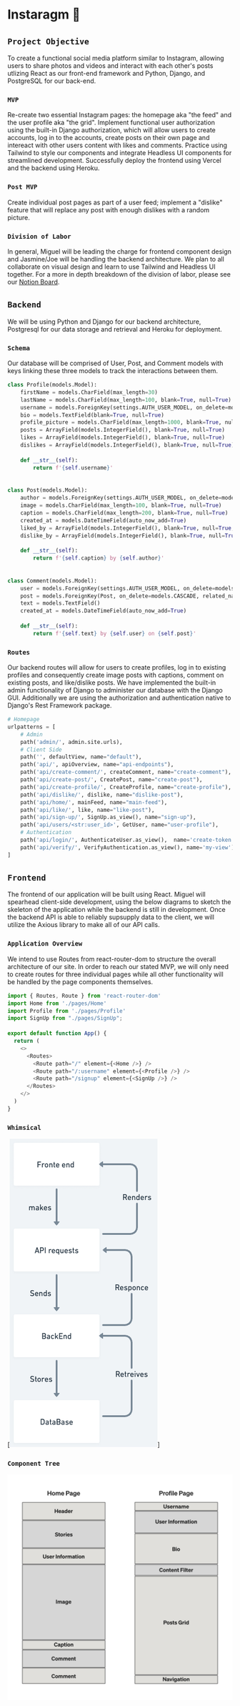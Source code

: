 # Instaragm 💩


## `Project Objective`
To create a functional social media platform similar to Instagram, allowing users 
to share photos and videos and interact with each other's posts utlizing React as our front-end framework and Python, Django, and PostgreSQL for our back-end. 

### `MVP`
Re-create two essential Instagram pages: the homepage aka "the feed" and the user profile aka "the grid". Implement functional user authorization using the built-in Django authorization, which will allow users to create accounts, log in to the accounts, create posts on their own page and intereact with other users content with likes and comments. Practice using Tailwind to style our components and integrate Headless UI components for streamlined development. Successfully deploy the frontend using Vercel and the backend using Heroku. 

### `Post MVP`
Create individual post pages as part of a user feed; implement a "dislike" feature that will replace any post with enough dislikes with a random picture.

### `Division of Labor`
In general, Miguel will be leading the charge for frontend component design and Jasmine/Joe will be handling the backend architecture. We plan to all collaborate on visual design and learn to use Tailwind and Headless UI together. For a more in depth breakdown of the division of labor, please see our [Notion Board](https://www.notion.so/b7987fb8ec134acb8f88fe8920586b35?v=787ef2ffb9b94130ad2a35d453afbe32&pvs=4).

## `Backend`
We will be using Python and Django for our backend architecture, Postgresql for our data storage and retrieval and Heroku for deployment.

### `Schema`
Our database will be comprised of User, Post, and Comment models with keys linking these three models to track the interactions between them.

```python
class Profile(models.Model):
    firstName = models.CharField(max_length=30)
    lastName = models.CharField(max_length=100, blank=True, null=True)
    username = models.ForeignKey(settings.AUTH_USER_MODEL, on_delete=models.CASCADE)
    bio = models.TextField(blank=True, null=True)
    profile_picture = models.CharField(max_length=1000, blank=True, null=True)
    posts = ArrayField(models.IntegerField(), blank=True, null=True)
    likes = ArrayField(models.IntegerField(), blank=True, null=True)
    dislikes = ArrayField(models.IntegerField(), blank=True, null=True)

    def __str__(self):
        return f'{self.username}'


class Post(models.Model):
    author = models.ForeignKey(settings.AUTH_USER_MODEL, on_delete=models.CASCADE)
    image = models.CharField(max_length=100, blank=True, null=True)
    caption = models.CharField(max_length=200, blank=True, null=True)
    created_at = models.DateTimeField(auto_now_add=True)
    liked_by = ArrayField(models.IntegerField(), blank=True, null=True, default=list)
    dislike_by = ArrayField(models.IntegerField(), blank=True, null=True, default=list)

    def __str__(self):
        return f'{self.caption} by {self.author}'


class Comment(models.Model):
    user = models.ForeignKey(settings.AUTH_USER_MODEL, on_delete=models.CASCADE)
    post = models.ForeignKey(Post, on_delete=models.CASCADE, related_name="comments")
    text = models.TextField()
    created_at = models.DateTimeField(auto_now_add=True)

    def __str__(self):
        return f'{self.text} by {self.user} on {self.post}'
```
### `Routes`
Our backend routes will allow for users to create profiles, log in to existing profiles and consequently create image posts with captions, comment on existing posts, and like/dislike posts. We have implemented the built-in admin functionality of Django to administer our database with the Django GUI. Additionally we are using the authorization and authentication native to Django's Rest Framework package.

```python
# Homepage
urlpatterns = [
    # Admin
    path('admin/', admin.site.urls),
    # Client Side
    path('', defaultView, name="default"),
    path('api/', apiOverview, name="api-endpoints"),
    path('api/create-comment/', createComment, name="create-comment"),
    path('api/create-post/', CreatePost, name="create-post"),
    path('api/create-profile/', CreateProfile, name="create-profile"),
    path('api/dislike/', dislike, name="dislike-post"),
    path('api/home/', mainFeed, name="main-feed"),
    path('api/like/', like, name="like-post"),
    path('api/sign-up/', SignUp.as_view(), name="sign-up"),
    path('api/users/<str:user_id>', GetUser, name="user-profile"),
    # Authentication
    path('api/login/', AuthenticateUser.as_view(),  name='create-token'),
    path('api/verify/', VerifyAuthentication.as_view(), name='my-view'),
]
```
## `Frontend`
The frontend of our application will be built using React. Miguel will spearhead client-side development, using the below diagrams to sketch the skeleton of the application while the backend is still in development. Once the backend API is able to reliably supsupply data to the client, we will utilize the Axious library to make all of our API calls. 

### `Application Overview`
We intend to use Routes from react-router-dom to structure the overall architecture of our site. In order to reach our stated MVP, we will only need to create routes for three individual pages while all other functionality will be handled by the page components themselves.

```javascript
import { Routes, Route } from 'react-router-dom'
import Home from './pages/Home'
import Profile from './pages/Profile'
import SignUp from "./pages/SignUp";

export default function App() {
  return (
    <>
      <Routes>
        <Route path="/" element={<Home />} />
        <Route path="/:username" element={<Profile />} />
        <Route path="/signup" element={<SignUp />} />
      </Routes>
    </>
  )
}
```
### `Whimsical`

[<img src="whimsical.png" />]

### `Component Tree`

<img src="components.jpg" />







